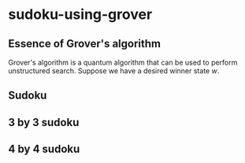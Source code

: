 # sudoku-using-grover

## Essence of Grover's algorithm

Grover's algorithm is a quantum algorithm that can be used to perform unstructured search. Suppose we have a desired winner state *w*.  



## Sudoku

## 3 by 3 sudoku

## 4 by 4 sudoku

